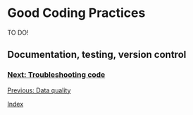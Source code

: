 # Good Coding Practices

TO DO!

## Documentation, testing, version control

### [Next: Troubleshooting code](troubleshooting.md)
[Previous: Data quality](data-quality.md)

[Index](index.md)
